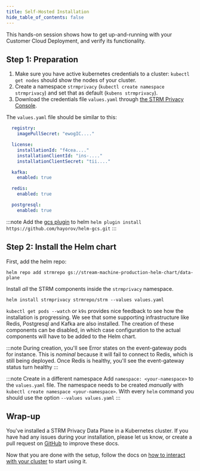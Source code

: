 ```yaml
---
title: Self-Hosted Installation
hide_table_of_contents: false
---
```


[helm-gcs]: https://github.com/hayorov/helm-gcs
[values]: https://console.strmprivacy.io/installation/configuration

This hands-on session shows how to get up-and-running with your Customer Cloud Deployment, and verify its
functionality.

## Step 1: Preparation

1. Make sure you have active kubernetes credentials to a cluster: `kubectl get nodes` should show the nodes of your
   cluster.
1. Create a namespace `strmprivacy` (`kubectl create namespace strmprivacy`) and set that as
   default (`kubens strmprivacy`).
1. Download the credentials file `values.yaml` through [the STRM Privacy Console][values].

The `values.yaml` file should be similar to this:

```yaml
  registry:
    imagePullSecret: "ewogIC...."

  license:
    installationId: "f4cea...."
    installationClientId: "ins-...."
    installationClientSecret: "tii...."

  kafka:
    enabled: true

  redis:
    enabled: true

  postgresql:
    enabled: true
```

:::note
Add the [gcs plugin][helm-gcs] to helm `helm plugin install https://github.com/hayorov/helm-gcs.git`
:::

## Step 2: Install the Helm chart

First, add the helm repo:

```
helm repo add strmrepo gs://stream-machine-production-helm-chart/data-plane
```

Install _all_ the STRM components inside the `strmprivacy` namespace.

    helm install strmprivacy strmrepo/strm --values values.yaml

`kubectl get pods --watch` or `k9s` provides nice feedback to see how the
installation is progressing. We see that some supporting infrastructure like Redis, Postgresql and Kafka are also
installed. The creation of these components can be disabled, in which case configuration to the actual components will
have to be added to the Helm chart.

:::note
During creation, you'll see Error states on the event-gateway pods for instance. This is _nominal_ because it will fail
to connect to Redis, which is still being deployed. Once Redis is healthy, you'll see the event-gateway status turn
healthy
:::

:::note Create in a different namespace
Add `namespace: <your-namespace>` to the `values.yaml` file.
The namespace needs to be created *manually* with `kubectl create namespace <your-namespace>`.
With every `helm` command you should use the option `--values values.yaml`
:::

## Wrap-up

You've installed a STRM Privacy Data Plane in a Kubernetes cluster. If you have had any issues during your
installation, please let us know, or create a pull request
on [GitHub](https://github.com/strmprivacy/data-plane-helm-chart) to improve these docs.

Now that you are done with the setup, follow the docs on [how to interact with your cluster](./04-interacting.md) to start
using it.
